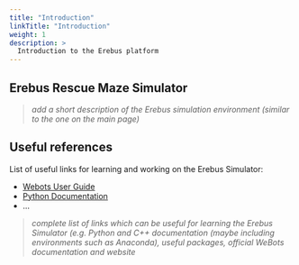 ```yaml
---
title: "Introduction"
linkTitle: "Introduction"
weight: 1
description: >
  Introduction to the Erebus platform
---
```


## Erebus Rescue Maze Simulator
> *add a short description of the Erebus simulation environment (similar to the one on the main page)*

## Useful references
List of useful links for learning and working on the Erebus Simulator:
- [Webots User Guide](https://cyberbotics.com/doc/guide/index)
- [Python Documentation](https://www.python.org/doc/)
- ...
> *complete list of links which can be useful for learning the Erebus Simulator (e.g. Python and C++ documentation (maybe including environments such as Anaconda), useful packages, official WeBots documentation and website*



